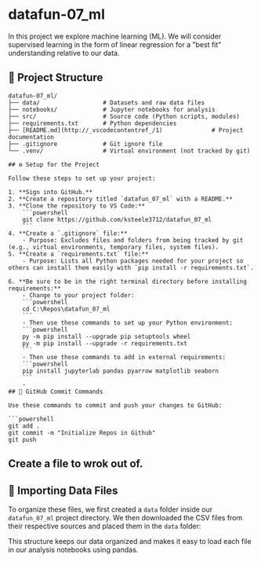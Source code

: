 # datafun-07_ml
In this project we explore machine learning (ML). We will consider supervised learning in the form of linear regression for a "best fit" understanding relative to our data.
## 📁 Project Structure

```text
datafun-07_ml/
├── data/                  # Datasets and raw data files
├── notebooks/             # Jupyter notebooks for analysis
├── src/                   # Source code (Python scripts, modules)
├── requirements.txt       # Python dependencies
├── [README.md](http://_vscodecontentref_/1)              # Project documentation
├── .gitignore             # Git ignore file
└── .venv/                 # Virtual environment (not tracked by git)

## ⚙️ Setup for the Project

Follow these steps to set up your project:

1. **Sign into GitHub.**
2. **Create a repository titled `datafun_07_ml` with a README.**
3. **Clone the repository to VS Code:**
	```powershell
	git clone https://github.com/ksteele3712/datafun_07_ml
	```
4. **Create a `.gitignore` file:**
	- Purpose: Excludes files and folders from being tracked by git (e.g., virtual environments, temporary files, system files).
5. **Create a `requirements.txt` file:**
	- Purpose: Lists all Python packages needed for your project so others can install them easily with `pip install -r requirements.txt`.

6. **Be sure to be in the right terminal directory before installing requirements:**
	- Change to your project folder:
	```powershell
	cd C:\Repos\datafun_07_ml
	```
	- Then use these commands to set up your Python environment:
	```powershell
	py -m pip install --upgrade pip setuptools wheel
	py -m pip install --upgrade -r requirements.txt
	```
    - Then use these commands to add in external requirements:
	```powershell
    pip install jupyterlab pandas pyarrow matplotlib seaborn
    ```
	- 
## 🚀 GitHub Commit Commands

Use these commands to commit and push your changes to GitHub:

```powershell
git add .
git commit -m "Initialize Repos in Github"
git push
```

## Create a file to wrok out of.
  

## 📂 Importing Data Files


To organize these files, we first created a `data` folder inside our `datafun_07_ml` project directory. We then downloaded the CSV files from their respective sources and placed them in the `data` folder:


This structure keeps our data organized and makes it easy to load each file in our analysis notebooks using pandas.

